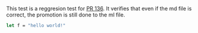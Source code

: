 This test is a reggresion test for [PR 136](https://github.com/realworldocaml/mdx/pull/136).
It verifies that even if the md file is correct, the promotion is still done to the ml file.

```ocaml file=sync_to_ml_with_correct_md.ml
let f = "hello world!"
```
